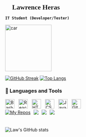 

<h1 style="font-family: ‘Gruppo’;font-size: 22px;;font-weight: bold;">🥶 Lawrence Heras </h1>

**`IT Student (Developer/Tester)`**

<img src="https://media.tenor.com/Ry9PSsQTcxoAAAAM/who-are-you-cat.gif" alt="car" width="150px" style="padding-right:10px;" />



[![GitHub Streak](http://github-readme-streak-stats.herokuapp.com?user=ast4rt3&theme=dark&background=000000)](https://git.io/streak-stats)
[![Top Langs](https://github-readme-stats.vercel.app/api/top-langs/?username=ast4rt3&layout=compact&theme=vision-friendly-dark)](https://github.com/anuraghazra/github-readme-stats)


### 🧰 Languages and Tools

<img align="left" alt="Bash" width="30px" style="padding-right:10px;" src="https://cdn.jsdelivr.net/gh/devicons/devicon/icons/bash/bash-original.svg" />
<img align="left" alt="React" width="30px" style="padding-right:10px;" src="https://cdn.jsdelivr.net/gh/devicons/devicon/icons/react/react-original.svg" />
<img align="left" alt="HTML" width="30px" style="padding-right:10px;" src="https://cdn.jsdelivr.net/gh/devicons/devicon/icons/html5/html5-plain.svg" />
<img align="left" alt="CSS" width="30px" style="padding-right:10px;" src="https://cdn.jsdelivr.net/gh/devicons/devicon/icons/css3/css3-plain.svg" />
<img align="left" alt="Java" width="30px" style="padding-right:10px;" src="https://cdn.jsdelivr.net/gh/devicons/devicon/icons/java/java-original.svg"/>
<img align="left" alt="Git" width="30px" style="padding-right:10px;" src="https://cdn.jsdelivr.net/gh/devicons/devicon/icons/git/git-original.svg" />

<br>
<br>

<div style="display: flex; align-items: center; gap: 10px;">
    <a href="https://github.com/ast4rt3?tab=repositories">
        <img src="https://custom-icon-badges.demolab.com/badge/-My%20Repos-blue?style=for-the-badge&logoColor=white&logo=repo" alt="My Repos"/>
    </a>
    <img src="https://custom-icon-badges.demolab.com/github/watchers/ast4rt3/TrapAdventure?logo=eye&style=social&logoColor=black"/>
    <img src="https://custom-icon-badges.demolab.com/github/forks/ast4rt3/TrapAdventure?logo=fork&style=social&logoColor=black"/>
    <img src="https://custom-icon-badges.demolab.com/github/followers/ast4rt3?logo=person-add&style=social&logoColor=black"/>

</div>

#

![Law's GitHub stats](https://github-readme-stats.vercel.app/api?username=ast4rt3&show_icons=true&theme=gruvbox)
